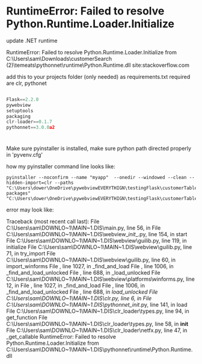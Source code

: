# RuntimeError: Failed to resolve Python.Runtime.Loader.Initialize

update .NET runtime

RuntimeError: Failed to resolve Python.Runtime.Loader.Initialize from C:\Users\sam\Downloads\customerSearch (2)\temeats\pythonnet\runtime\Python.Runtime.dll site:stackoverflow.com

add this to your projects folder (only needed) as requirements.txt
required are clr, pythonet

```python

Flask==2.2.0
pywebview
setuptools
packaging
clr-loader==0.1.7
pythonnet==3.0.0a2
```

#

Make sure pyinstaller is installed, make sure python path directed properly in 'pyvenv.cfg'

how my pyinstaller command line looks like:

```batch
pyinstaller --noconfirm --name "myapp"  --onedir --windowed --clean --hidden-import=clr --paths "C:\Users\dower\OneDrive\pywebviewEVERYTHIGN\testingFlask\customerTable\venv\Lib\site-packages" "C:\Users\dower\OneDrive\pywebviewEVERYTHIGN\testingFlask\customerTable\main.py"
```



error may look like:

Traceback (most recent call last): File C:\Users\sam\DOWNLO~1\MAIN~1.DIS\main.py, line 56, in <module> File C:\Users\sam\DOWNLO~1\MAIN~1.DIS\webview\__init__.py, line 154, in start File C:\Users\sam\DOWNLO~1\MAIN~1.DIS\webview\guilib.py, line 119, in initialize File C:\Users\sam\DOWNLO~1\MAIN~1.DIS\webview\guilib.py, line 71, in try_import File C:\Users\sam\DOWNLO~1\MAIN~1.DIS\webview\guilib.py, line 60, in import_winforms File <frozen importlib._bootstrap>, line 1027, in _find_and_load File <frozen importlib._bootstrap>, line 1006, in _find_and_load_unlocked File <frozen importlib._bootstrap>, line 688, in _load_unlocked File C:\Users\sam\DOWNLO~1\MAIN~1.DIS\webview\platforms\winforms.py, line 12, in <module webview.platforms.winforms> File <frozen importlib._bootstrap>, line 1027, in _find_and_load File <frozen importlib._bootstrap>, line 1006, in _find_and_load_unlocked File <frozen importlib._bootstrap>, line 688, in _load_unlocked File C:\Users\sam\DOWNLO~1\MAIN~1.DIS\clr.py, line 6, in <module clr> File C:\Users\sam\DOWNLO~1\MAIN~1.DIS\pythonnet\__init__.py, line 141, in load File C:\Users\sam\DOWNLO~1\MAIN~1.DIS\clr_loader\types.py, line 94, in get_function File C:\Users\sam\DOWNLO~1\MAIN~1.DIS\clr_loader\types.py, line 58, in __init__ File C:\Users\sam\DOWNLO~1\MAIN~1.DIS\clr_loader\netfx.py, line 47, in _get_callable RuntimeError: Failed to resolve Python.Runtime.Loader.Initialize from C:\Users\sam\DOWNLO~1\MAIN~1.DIS\pythonnet\runtime\Python.Runtime.dll
